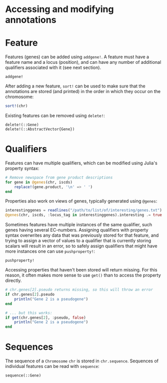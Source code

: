 # Accessing and modifying annotations

# Feature
Features (genes) can be added using `addgene!`. A feature must have a feature name and a locus (position), and can have any number of additional qualifiers associated with it (see next section).
```@docs
addgene!
```

After adding a new feature, `sort!` can be used to make sure that the annotations are stored (and printed) in the order in which they occur on the chromosome:
```julia
sort!(chr)
```

Existing features can be removed using `delete!`:
```@docs
delete!(::Gene)
delete!(::AbstractVector{Gene})
```

# Qualifiers
Features can have multiple qualifiers, which can be modified using Julia's property syntax:
```julia
# Remove newspace from gene product descriptions
for gene in @genes(chr, iscds)
    replace!(gene.product, '\n' => ' ')
end
```

Properties also work on views of genes, typically generated using `@genes`:
```julia
interestinggenes = readlines("/path/to/list/of/interesting/genes.txt")
@genes(chr, iscds, :locus_tag in interestinggenes).interesting .= true
```

Sometimes features have multiple instances of the same qualifier, such genes having several EC-numbers. Assigning qualifiers with property syntax overwrites any data that was previously stored for that feature, and trying to assign a vector of values to a qualifier that is currently storing scalars will result in an error, so to safely assign qualifiers that might have more instances one can use `pushproperty!`:
```@docs
pushproperty!
```

Accessing properties that haven't been stored will return missing. For this reason, it often makes more sense to use `get()` than to access the property directly.
```julia
# chr.genes[2].pseudo returns missing, so this will throw an error
if chr.genes[2].pseudo
    println("Gene 2 is a pseudogene")
end

# ... but this works:
if get(chr.genes[2], :pseudo, false)
    println("Gene 2 is a pseudogene")
end
```

# Sequences
The sequence of a `Chromosome` `chr` is stored in `chr.sequence`. Sequences of individual features can be read with `sequence`:
```@docs
sequence(::Gene)
```
